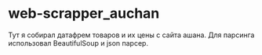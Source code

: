 # web-scrapper_auchan

Тут я собирал датафрем товаров и их цены с сайта ашана. Для парсинга использовал BeautifulSoup и json парсер.
